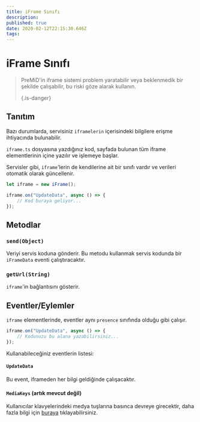 ```yaml
---
title: iFrame Sınıfı
description:
published: true
date: 2020-02-12T22:15:30.646Z
tags:
---
```


# iFrame Sınıfı
> PreMiD'in iframe sistemi problem yaratabilir veya beklenmedik bir şekilde çalışabilir, bu riski göze alarak kullanın. 
> 
> {.is-danger}

## Tanıtım

Bazı durumlarda, servisiniz `iframelerin` içerisindeki bilgilere erişme ihtiyacında bulunabilir.

`iframe.ts` dosyasına yazdığınız kod, sayfada bulunan tüm iframe elementlerinin içine yazılır ve işlemeye başlar.

Servisler gibi, `iframe`'lerin de kendilerine ait bir sınıfı vardır ve verileri otomatik olarak güncellenir.

```typescript
let iframe = new iFrame();

iframe.on("UpdateData", async () => {
    // Kod buraya geliyor...
});
```

## Metodlar

### `send(Object)`
Veriyi servis koduna gönderir. Bu metodu kullanmak servis kodunda bir `iFrameData` eventi çalıştıracaktır.

### `getUrl(String)`
`iframe`'in bağlantısını gösterir.

## Eventler/Eylemler
`iframe` elementlerinde, eventler aynı `presence` sınıfında olduğu gibi çalışır.

```typescript
iframe.on("UpdateData", async () => {
    // Kodunuzu bu alana yazabilirsiniz...
});
```

Kullanabileceğiniz eventlerin listesi:

#### `UpdateData`

Bu event, iframeden her bilgi geldiğinde çalışacaktır.

#### `MediaKeys` (artık mevcut değil)

Kullanıcılar klavyelerindeki medya tuşlarına basınca devreye girecektir, daha fazla bilgi için [buraya](/dev/presence/class#mediakeys) tıklayabilirsiniz.